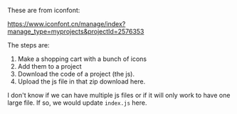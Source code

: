 These are from iconfont:

https://www.iconfont.cn/manage/index?manage_type=myprojects&projectId=2576353

The steps are:

1. Make a shopping cart with a bunch of icons
2. Add them to a project
3. Download the code of a project (the js).
4. Upload the js file in that zip download here.

I don't know if we can have multiple js files or if it will only
work to have one large file.  If so, we would update `index.js` here.
